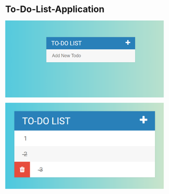 # To-Do-List-Application
![](https://github.com/Yue01/To-Do-List-Application/blob/master/1.png)

![](https://github.com/Yue01/To-Do-List-Application/blob/master/2.png)
